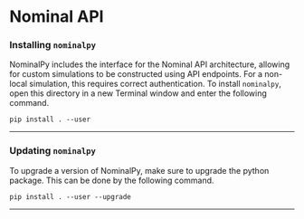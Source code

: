 # Nominal API

### Installing `nominalpy`

NominalPy includes the interface for the Nominal API architecture, allowing for custom simulations to be constructed using API endpoints. For a non-local simulation, this requires correct authentication. To install `nominalpy`, open this directory in a new Terminal window and enter the following command.

`
pip install . --user
`

---

### Updating `nominalpy`

To upgrade a version of NominalPy, make sure to upgrade the python package. This can be done by the following command.

`
pip install . --user --upgrade
`

---